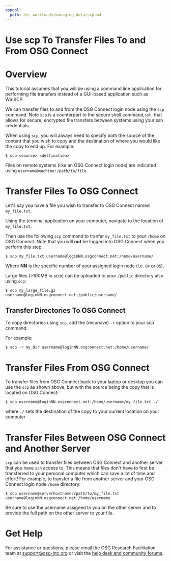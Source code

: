 ```yaml
---
ospool:
  path: htc_workloads/managing_data/scp.md
---
```


Use scp To Transfer Files To and From OSG Connect 
====================================



# Overview

This tutorial assumes that you will be using a command line application 
for performing file transfers instead of a GUI-based application such as WinSCP. 

We can transfer files to and from the OSG Connect login node using the 
`scp` command. Note `scp` is a counterpart to the secure shell 
command,`ssh`, that allows for secure, encrypted file transfers between 
systems using your ssh credentials.

When using `scp`, you will always need to specify both the source of the
content that you wish to copy and the destination of where you would like 
the copy to end up. For example:

    $ scp <source> <destination>

Files on remote systems (like an OSG Connect login node) are indicated using
`username@machine:/path/to/file`.

# Transfer Files To OSG Connect

Let's say you have a file you wish to transfer to OSG Connect named `my_file.txt`.

Using the terminal application on your computer, navigate to the location of `my_file.txt`.

Then use the following `scp` command to tranfer `my_file.txt` to your `/home` on OSG Connect. Note
that you will **not** be logged into OSG Connect when you perform this step.

    $ scp my_file.txt username@loginNN.osgconnect.net:/home/username/

Where **NN** is the specific number of your assigned login node (i.e. `04` or `05`).

Large files (>100MB in size) can be uploaded to your `/public` directory also using `scp`:

    $ scp my_large_file.gz username@loginNN.osgconnect.net:/public/username/

## Transfer Directories To OSG Connect

To copy directories using `scp`, add the (recursive) `-r` option to your scp command.

For example:

    $ scp -r my_Dir username@loginNN.osgconnect.net:/home/username/

# Transfer Files From OSG Connect

To transfer files from OSG Connect back to your laptop or desktop you can use the `scp` as shown above, 
but with the source being the copy that is located on OSG Connect:

    $ scp username@loginNN.osgconnect.net:/home/username/my_file.txt ./

where `./` sets the destination of the copy to your current location on your computer 

# Transfer Files Between OSG Connect and Another Server

`scp` can be used to transfer files between OSG Connect and another server that you have 
`ssh` access to. This means that files don't have to first be transferred to your 
personal computer which can save a lot of time and effort! For example, to transfer 
a file from another server and your OSG Connect login node `/home` directory:

    $ scp username@serverhostname:/path/to/my_file.txt username@loginNN.osgconnect.net:/home/username

Be sure to use the username assigned to you on the other server and to provide the 
full path on the other server to your file.

# Get Help

For assistance or questions, please email the OSG Research Facilitation team  at [support@osg-htc.org](mailto:support@osg-htc.org) or visit the [help desk and community forums](http://support.opensciencegrid.org).